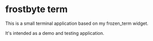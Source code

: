 # frostbyte term

This is a small terminal application based on my frozen_term widget.

It's intended as a demo and testing application.